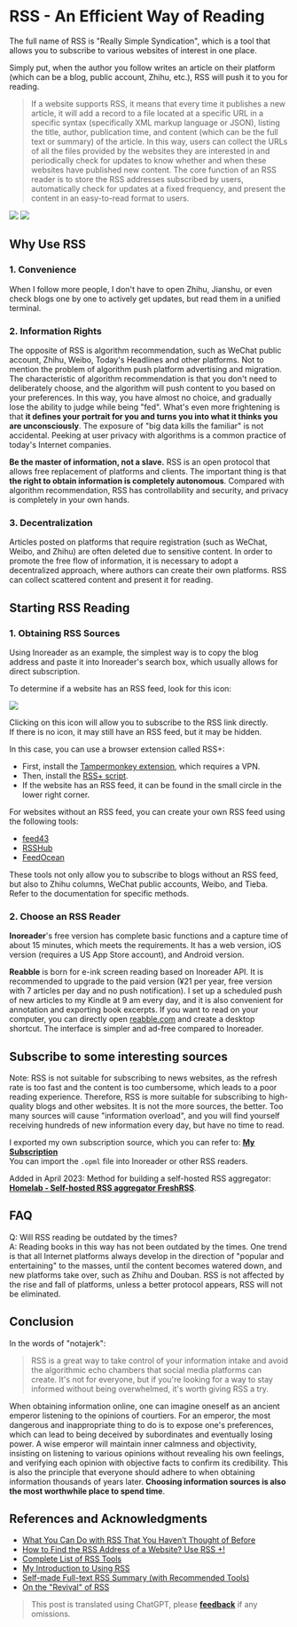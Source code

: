 # RSS - An Efficient Way of Reading

The full name of RSS is "Really Simple Syndication", which is a tool that allows you to subscribe to various websites of interest in one place.

Simply put, when the author you follow writes an article on their platform (which can be a blog, public account, Zhihu, etc.), RSS will push it to you for reading.

> If a website supports RSS, it means that every time it publishes a new article, it will add a record to a file located at a specific URL in a specific syntax (specifically XML markup language or JSON), listing the title, author, publication time, and content (which can be the full text or summary) of the article. In this way, users can collect the URLs of all the files provided by the websites they are interested in and periodically check for updates to know whether and when these websites have published new content. The core function of an RSS reader is to store the RSS addresses subscribed by users, automatically check for updates at a fixed frequency, and present the content in an easy-to-read format to users.

![](https://wiki-media-1253965369.cos.ap-guangzhou.myqcloud.com/img/20200225145439.png)
![](https://wiki-media-1253965369.cos.ap-guangzhou.myqcloud.com/img/20200225145502.png)

## Why Use RSS

### 1. Convenience

When I follow more people, I don't have to open Zhihu, Jianshu, or even check blogs one by one to actively get updates, but read them in a unified terminal.

### 2. Information Rights

The opposite of RSS is algorithm recommendation, such as WeChat public account, Zhihu, Weibo, Today's Headlines and other platforms. Not to mention the problem of algorithm push platform advertising and migration. The characteristic of algorithm recommendation is that you don't need to deliberately choose, and the algorithm will push content to you based on your preferences. In this way, you have almost no choice, and gradually lose the ability to judge while being "fed". What's even more frightening is that **it defines your portrait for you and turns you into what it thinks you are unconsciously**. The exposure of "big data kills the familiar" is not accidental. Peeking at user privacy with algorithms is a common practice of today's Internet companies.

**Be the master of information, not a slave.** RSS is an open protocol that allows free replacement of platforms and clients. The important thing is that **the right to obtain information is completely autonomous**. Compared with algorithm recommendation, RSS has controllability and security, and privacy is completely in your own hands.

### 3. Decentralization

Articles posted on platforms that require registration (such as WeChat, Weibo, and Zhihu) are often deleted due to sensitive content. In order to promote the free flow of information, it is necessary to adopt a decentralized approach, where authors can create their own platforms. RSS can collect scattered content and present it for reading.

## Starting RSS Reading

### 1. Obtaining RSS Sources

Using Inoreader as an example, the simplest way is to copy the blog address and paste it into Inoreader's search box, which usually allows for direct subscription.

To determine if a website has an RSS feed, look for this icon:

![](https://wiki-media-1253965369.cos.ap-guangzhou.myqcloud.com/img/rss.png)

Clicking on this icon will allow you to subscribe to the RSS link directly.  
If there is no icon, it may still have an RSS feed, but it may be hidden.

In this case, you can use a browser extension called RSS+:

- First, install the [Tampermonkey extension](https://chrome.google.com/webstore/detail/tampermonkey/dhdgffkkebhmkfjojejmpbldmpobfkfo), which requires a VPN.
- Then, install the [RSS+ script](https://greasyfork.org/zh-CN/scripts/373252-rss-show-site-all-rss).
- If the website has an RSS feed, it can be found in the small circle in the lower right corner.

For websites without an RSS feed, you can create your own RSS feed using the following tools:

- [feed43](http://feed43.com/)
- [RSSHub](https://docs.rsshub.app/#%E5%BE%AE%E5%8D%9A)
- [FeedOcean](https://feedocean.com/?lang=zh-CN)

These tools not only allow you to subscribe to blogs without an RSS feed, but also to Zhihu columns, WeChat public accounts, Weibo, and Tieba. Refer to the documentation for specific methods.

### 2. Choose an RSS Reader

**Inoreader**'s free version has complete basic functions and a capture time of about 15 minutes, which meets the requirements. It has a web version, iOS version (requires a US App Store account), and Android version.

**Reabble** is born for e-ink screen reading based on Inoreader API. It is recommended to upgrade to the paid version (¥21 per year, free version with 7 articles per day and no push notification). I set up a scheduled push of new articles to my Kindle at 9 am every day, and it is also convenient for annotation and exporting book excerpts. If you want to read on your computer, you can directly open [reabble.com](https://reabble.com) and create a desktop shortcut. The interface is simpler and ad-free compared to Inoreader.

## Subscribe to some interesting sources

Note: RSS is not suitable for subscribing to news websites, as the refresh rate is too fast and the content is too cumbersome, which leads to a poor reading experience. Therefore, RSS is more suitable for subscribing to high-quality blogs and other websites. It is not the more sources, the better. Too many sources will cause "information overload", and you will find yourself receiving hundreds of new information every day, but have no time to read.

I exported my own subscription source, which you can refer to: [**My Subscription**](https://wiki-media-1253965369.cos.ap-guangzhou.myqcloud.com/doc/Blogs.opml)  
You can import the `.opml` file into Inoreader or other RSS readers.

Added in April 2023: Method for building a self-hosted RSS aggregator: [**Homelab - Self-hosted RSS aggregator FreshRSS**](https://wiki-power.com/Homelab-%E8%87%AA%E6%89%98%E7%AE%A1RSS%E8%81%9A%E5%90%88%E5%99%A8FreshRSS/).

## FAQ

Q: Will RSS reading be outdated by the times?  
A: Reading books in this way has not been outdated by the times. One trend is that all Internet platforms always develop in the direction of "popular and entertaining" to the masses, until the content becomes watered down, and new platforms take over, such as Zhihu and Douban. RSS is not affected by the rise and fall of platforms, unless a better protocol appears, RSS will not be eliminated.

## Conclusion

In the words of "notajerk":

> RSS is a great way to take control of your information intake and avoid the algorithmic echo chambers that social media platforms can create. It's not for everyone, but if you're looking for a way to stay informed without being overwhelmed, it's worth giving RSS a try.

When obtaining information online, one can imagine oneself as an ancient emperor listening to the opinions of courtiers. For an emperor, the most dangerous and inappropriate thing to do is to expose one's preferences, which can lead to being deceived by subordinates and eventually losing power. A wise emperor will maintain inner calmness and objectivity, insisting on listening to various opinions without revealing his own feelings, and verifying each opinion with objective facts to confirm its credibility. This is also the principle that everyone should adhere to when obtaining information thousands of years later. **Choosing information sources is also the most worthwhile place to spend time**.

## References and Acknowledgments

- [What You Can Do with RSS That You Haven’t Thought of Before](https://sspai.com/post/34280)
- [How to Find the RSS Address of a Website? Use RSS +!](https://blog.wizos.me/20181022-258.html)
- [Complete List of RSS Tools](https://blog.wizos.me/20180412-134.html)
- [My Introduction to Using RSS](https://www.cnblogs.com/buwuliao/p/8379549.html)
- [Self-made Full-text RSS Summary (with Recommended Tools)](https://www.douban.com/note/522518464/)
- [On the "Revival" of RSS](https://sspai.com/post/43998)

> This post is translated using ChatGPT, please [**feedback**](https://github.com/linyuxuanlin/Wiki_MkDocs/issues/new) if any omissions.